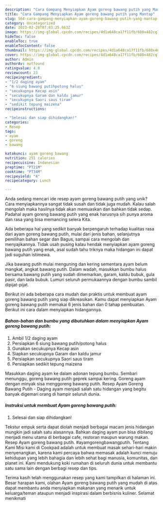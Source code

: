 ```yaml
---
description: "Cara Gampang Menyiapkan Ayam goreng bawang putih yang Mantap"
title: "Cara Gampang Menyiapkan Ayam goreng bawang putih yang Mantap"
slug: 564-cara-gampang-menyiapkan-ayam-goreng-bawang-putih-yang-mantap
category: Uncategorized
date: 2023-02-28T07:03:25.663Z
image: https://img-global.cpcdn.com/recipes/4d1a648ca17f11fb/680x482cq70/ayam-goreng-bawang-putih-foto-resep-utama.jpg
hideToc: false
enableToc: true
enableTocContent: false
thumbnail: https://img-global.cpcdn.com/recipes/4d1a648ca17f11fb/680x482cq70/ayam-goreng-bawang-putih-foto-resep-utama.jpg
cover: https://img-global.cpcdn.com/recipes/4d1a648ca17f11fb/680x482cq70/ayam-goreng-bawang-putih-foto-resep-utama.jpg
author: Admin
authorAv: notfound
ratingvalue: 4.8
reviewcount: 23
recipeingredient:
- "1/2 daging ayam"
- "6 siung bawang putihpotong halus"
- "secukupnya Kecap asin"
- "secukupnya Garam dan kaldu jamur"
- "secukupnya Saori saus tiram"
- "sedikit tepung maizena"
recipeinstructions:

- "Selesai dan siap dihidangkan!"
categories:
- Resep
tags:
- ayam
- goreng
- bawang

katakunci: ayam goreng bawang 
nutrition: 251 calories
recipecuisine: Indonesian
preptime: "PT21M"
cooktime: "PT34M"
recipeyield: "4"
recipecategory: Lunch

---
```





Anda sedang mencari ide resep ayam goreng bawang putih yang unik? Cara menyiapkannya sangat tidak susah dan tidak juga mudah. Kalau salah mengolah maka hasilnya tidak akan memuaskan dan bahkan tidak sedap. Padahal ayam goreng bawang putih yang enak harusnya sih punya aroma dan rasa yang bisa memancing selera Kita.





Ada beberapa hal yang sedikit banyak berpengaruh terhadap kualitas rasa dari ayam goreng bawang putih, mulai dari jenis bahan, selanjutnya pemilihan bahan segar dan Bagus, sampai cara mengolah dan menyajikannya. Tidak usah pusing kalau hendak menyiapkan ayam goreng bawang putih yang enak,      asal sudah tahu triknya maka hidangan ini dapat jadi suguhan istimewa.














Jika bawang putih mulai menguning dan kering sementara ayam belum mangkat, angkat bawang putih. Dalam wadah, masukkan bumbu halus bersama bawang putih yang sudah dimemarkan, garam, kaldu bubuk, gula pasir, dan lada bubuk. Lumuri seluruh permukaannya dengan bumbu sambil dipijat-pijat.






Berikut ini ada beberapa cara mudah dan praktis untuk membuat ayam goreng bawang putih yang siap dikreasikan. Kamu dapat menyiapkan Ayam goreng bawang putih memakai 6 jenis bahan dan 0 tahap pembuatan. Berikut ini cara dalam menyiapkan hidangannya.

<!--inarticleads1-->

##### Bahan-bahan dan bumbu yang dibutuhkan dalam menyiapkan Ayam goreng bawang putih:

1. Ambil 1/2 daging ayam
1. Persiapkan 6 siung bawang putih/potong halus
1. Gunakan secukupnya Kecap asin
1. Siapkan secukupnya Garam dan kaldu jamur
1. Persiapkan secukupnya Saori saus tiram
1. Persiapkan sedikit tepung maizena


Masukkan daging ayam ke dalam adonan tepung bumbu. Sembari menunggu, goreng bawang putih geprek sampai kering. Goreng ayam dengan minyak sisa menggoreng bawang putih. Resep Ayam Goreng Bawang Putih - Daging ayam menjadi salah satu hidangan yang begitu banyak digemari orang di hampir seluruh dunia. 

<!--inarticleads2-->

##### Instruksi untuk membuat Ayam goreng bawang putih:


1. Selesai dan siap dihidangkan!

Tekstur empuk serta dapat diolah menjadi berbagai macam jenis hidangan mungkin jadi salah satu alasannya. Bahkan daging ayam pun bisa dibilang menjadi menu utama di berbagai cafe, restoran maupun warung makan. Resep Ayam goreng bawang putih. #ayamgorengbawangputih. Tentang Kami Misi kami di Cookpad adalah untuk membuat masak sehari-hari makin menyenangkan, karena kami percaya bahwa memasak adalah kunci menuju kehidupan yang lebih bahagia dan lebih sehat bagi manusia, komunitas, dan planet ini. Kami mendukung koki rumahan di seluruh dunia untuk membantu satu sama lain dengan berbagi resep dan tips. 

Terima kasih telah menggunakan resep yang kami tampilkan di halaman ini. Besar harapan kami, olahan Ayam goreng bawang putih yang mudah di atas dapat membantu anda menyiapkan makanan yang menarik untuk keluarga/teman ataupun menjadi inspirasi dalam berbisnis kuliner. Selamat menikmati

